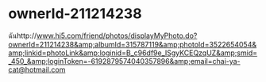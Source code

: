 ownerId-211214238
=================

ฉันhttp://www.hi5.com/friend/photos/displayMyPhoto.do?ownerId=211214238&amp;albumId=315787119&amp;photoId=3522654054&amp;linkid=photoLink&amp;loginid=B_c96df9e_ISgyKCEQzqUZ&amp;smid=_450_&amp;loginToken=-6192879574040357896&amp;email=chai-ya-cat@hotmail.com
